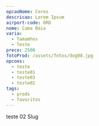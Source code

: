 ```yaml
---
opcaoNome: Cores
descricao: Lorem Ipsum
airport-code: ORD
nome: Cama Bóia
varia:
  - Tamamhos
  - Teste
preco: 2500
fotoProd: /assets/fotos/dog08.jpg
opcoes:
  - teste
  - teste01
  - teste03
  - teste02
tags:
  - prods
  - favoritos
---
```

teste 02 Slug